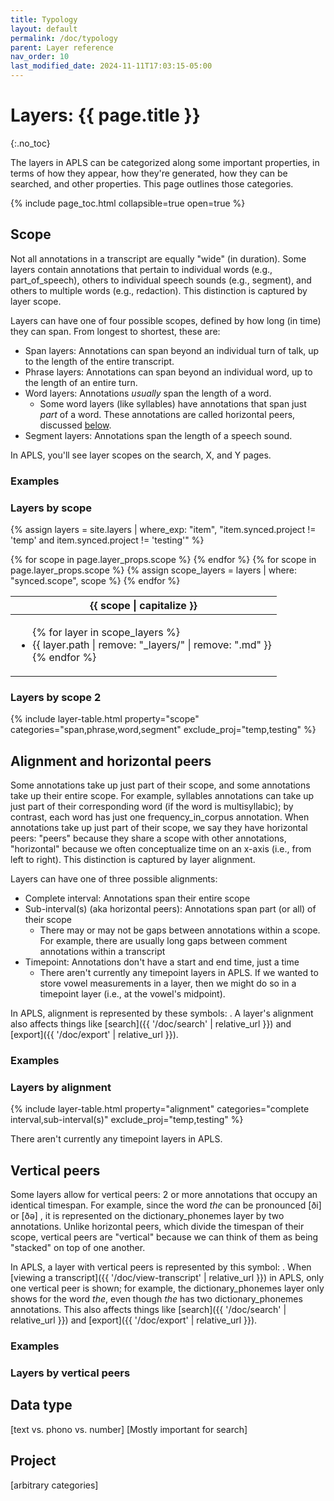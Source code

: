 ```yaml
---
title: Typology
layout: default
permalink: /doc/typology
parent: Layer reference
nav_order: 10
last_modified_date: 2024-11-11T17:03:15-05:00
---
```


# Layers: {{ page.title }}
{:.no_toc}

The <span class="keyterm">layers</span> in APLS can be categorized along some important properties, in terms of how they appear, how they're generated, how they can be searched, and other properties.
This page outlines those categories.

{% include page_toc.html collapsible=true open=true %}


## Scope

Not all annotations in a transcript are equally "wide" (in duration).
Some layers contain annotations that pertain to individual words (e.g., <span class="layer">part_of_speech</span>), others to individual speech sounds (e.g., <span class="layer">segment</span>), and others to multiple words (e.g., <span class="layer">redaction</span>).
This distinction is captured by layer <span class="keyterm">scope</span>.

Layers can have one of four possible scopes, defined by how long (in time) they can span.
From longest to shortest, these are:

<!-- Add a scope for "non-transcript" layers? (participant, main_participant, transcript, episode, corpus) If so, come up with a better term than "non-transcript" -->
- <span class="keyterm">Span layers</span>: Annotations can span beyond an individual turn of talk, up to the length of the entire transcript.
- <span class="keyterm">Phrase layers</span>: Annotations can span beyond an individual word, up to the length of an entire turn.
- <span class="keyterm">Word layers</span>: Annotations _usually_ span the length of a word.
  - Some word layers (like <span class="layer">syllables</span>) have annotations that span just _part_ of a word. These annotations are called <span class="keyterm">horizontal peers</span>, discussed [below](#alignment-and-horizontal-peers).
- <span class="keyterm">Segment layers</span>: Annotations span the length of a speech sound.


In APLS, you'll see layer scopes on the search, X, and Y pages. <!-- WITH SCREENSHOTS -->
<!-- The exception is "non-transcript" layers -->


### Examples



### Layers by scope

{% assign layers = site.layers | where_exp: "item", "item.synced.project != 'temp' and item.synced.project != 'testing'" %}

<table class="layers-by-attr" id="layers-by-scope">
  <thead>
    <tr>
      {% for scope in page.layer_props.scope %}
      <th>{{ scope | capitalize }}</th>
      {% endfor %}
    </tr>
  </thead>
  <tbody>
    <tr>
      {% for scope in page.layer_props.scope %}
      {% assign scope_layers = layers | where: "synced.scope", scope %}
      <td>
        <ul>{% for layer in scope_layers %}<li><span class="layer">{{ layer.path | remove: "_layers/" | remove: ".md" }}</span></li>{% endfor %}</ul>
      </td>
      {% endfor %}
    </tr>
  </tbody>
</table>


### Layers by scope 2

{% include layer-table.html property="scope" categories="span,phrase,word,segment" exclude_proj="temp,testing" %}

## Alignment and horizontal peers

Some annotations take up just part of their scope, and some annotations take up their entire scope.
For example, <span class="layer">syllables</span> annotations can take up just part of their corresponding word (if the word is multisyllabic);
by contrast, each word has just one <span class="layer">frequency_in_corpus</span> annotation.
When annotations take up just part of their scope, we say they have <span class="keyterm">horizontal peers</span>: "peers" because they share a scope with other annotations, "horizontal" because we often conceptualize time on an x-axis (i.e., from left to right).
This distinction is captured by layer <span class="keyterm">alignment</span>.

Layers can have one of three possible alignments:

- <span class="keyterm">Complete interval</span>: Annotations span their entire scope
- <span class="keyterm">Sub-interval(s)</span> (aka <span class="keyterm">horizontal peers</span>): Annotations span part (or all) of their scope
  - There may or may not be gaps between annotations within a scope. For example, there are usually long gaps between <span class="layer">comment</span> annotations within a transcript
- <span class="keyterm">Timepoint</span>: Annotations don't have a start and end time, just a time
  - There aren't currently any timepoint layers in APLS. If we wanted to store vowel measurements in a layer, then we might do so in a timepoint layer (i.e., at the vowel's midpoint).


In APLS, alignment is represented by these symbols: <!-- SYMBOLS -->.
A layer's alignment also affects things like [search]({{ '/doc/search' | relative_url }}) and [export]({{ '/doc/export' | relative_url }}).


### Examples


### Layers by alignment

{% include layer-table.html property="alignment" categories="complete interval,sub-interval(s)" exclude_proj="temp,testing" %}

There aren't currently any timepoint layers in APLS.


## Vertical peers

Some layers allow for <span class="keyterm">vertical peers</span>: 2 or more annotations that occupy an identical timespan.
For example, since the word _the_ can be pronounced [ði] or [ðə] <!-- Maybe pick a word w/ fewer scary IPA symbols? Slash one that's not an allophonic difference but a proper phonemic difference? -->, it is represented on the <span class="layer">dictionary_phonemes</span> layer by two annotations.
Unlike <span class="keyterm">horizontal peers</span>, which divide the timespan of their scope, vertical peers are "vertical" because we can think of them as being "stacked" on top of one another.

In APLS, a layer with vertical peers is represented by this symbol: <!-- SYMBOL -->.
When [viewing a transcript]({{ '/doc/view-transcript' | relative_url }}) in APLS, only one vertical peer is shown;
for example, the <span class="layer">dictionary_phonemes</span> layer only shows <!-- WHICH --> for the word _the_, even though _the_ has two <span class="layer">dictionary_phonemes</span> annotations.
This also affects things like [search]({{ '/doc/search' | relative_url }}) and [export]({{ '/doc/export' | relative_url }}).


### Examples


### Layers by vertical peers



## Data type

[text vs. phono vs. number]
[Mostly important for search]


## Project

[arbitrary categories]

